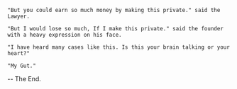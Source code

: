     "But you could earn so much money by making this private." said the Lawyer.

    "But I would lose so much, If I make this private." said the founder with a heavy expression on his face.

    "I have heard many cases like this. Is this your brain talking or your heart?"

    "My Gut."

-- The End.